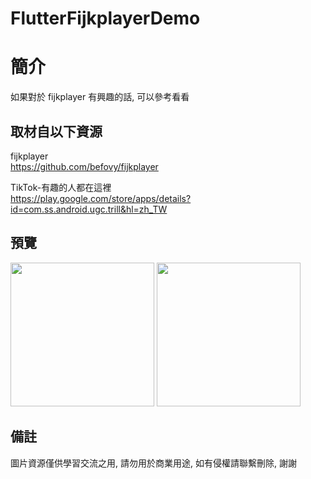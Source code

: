 # FlutterFijkplayerDemo

簡介
==================================
如果對於 fijkplayer 有興趣的話, 可以參考看看                                 

取材自以下資源
--------
fijkplayer                                                                 
https://github.com/befovy/fijkplayer    
                  
TikTok-有趣的人都在這裡                                                                 
https://play.google.com/store/apps/details?id=com.ss.android.ugc.trill&hl=zh_TW
                  
預覽
--------
<p align="left">
  <img src="https://i.imgur.com/XUK1uV4.png" width="230"/>
  <img src="https://i.imgur.com/6ycTuN2.png" width="230"/>
</p> 

備註
--------
圖片資源僅供學習交流之用, 請勿用於商業用途, 如有侵權請聯繫刪除, 謝謝
